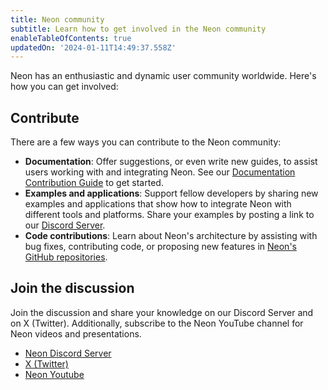 ```yaml
---
title: Neon community
subtitle: Learn how to get involved in the Neon community
enableTableOfContents: true
updatedOn: '2024-01-11T14:49:37.558Z'
---
```


Neon has an enthusiastic and dynamic user community worldwide. Here's how you can get involved:

## Contribute

There are a few ways you can contribute to the Neon community:

- **Documentation**: Offer suggestions, or even write new guides, to assist users working with and integrating Neon. See our [Documentation Contribution Guide](/docs/community/contribution-guide) to get started.
- **Examples and applications**: Support fellow developers by sharing new examples and applications that show how to integrate Neon with different tools and platforms. Share your examples by posting a link to our [Discord Server](https://discord.com/invite/92vNTzKDGp).
- **Code contributions**: Learn about Neon's architecture by assisting with bug fixes, contributing code, or proposing new features in [Neon's GitHub repositories](https://github.com/neondatabase).

## Join the discussion

Join the discussion and share your knowledge on our Discord Server and on X (Twitter). Additionally, subscribe to the Neon YouTube channel for Neon videos and presentations.

- [Neon Discord Server](/discord)
- [X (Twitter)](https://twitter.com/neondatabase)
- [Neon Youtube](https://www.youtube.com/@neondatabase)
